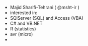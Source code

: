 - Majid Sharifi-Tehrani ( @msht-ir )
- interested in:
- SQlServer (SQL) and Access (VBA)
- C# and VB.NET
- R (statistics) 
- avr (micro)
- 
<!---
msht-ir/msht-ir is a ✨ special ✨ repository because its `README.md` (this file) appears on your GitHub profile.
You can click the Preview link to take a look at your changes.
--->
